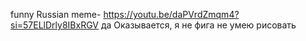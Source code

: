 funny Russian meme- https://youtu.be/daPVrdZmqm4?si=57ELlDrly8IBxRGV
да
Оказывается, я не фига не умею рисовать
